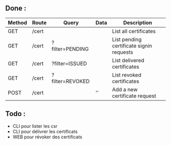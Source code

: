 ## Done :

| Method | Route | Query           | Data       | Description                              |
| ------ | ----- | --------------- | ---------- | ---------------------------------------- |
| GET    | /cert |                 |            | List all certificates                    |
| GET    | /cert | ?filter=PENDING |            | List pending certificate signin requests |
| GET    | /cert | ?filter=ISSUED  |            | List delivered certificates              |
| GET    | /cert | ?filter=REVOKED |            | List revoked certificates                |
| POST   | /cert |                 | '<base64>' | Add a new certificate request            |

## Todo :

- CLI pour lister les csr
- CLI pour délivrer les certificats
- WEB pour révoker des certificats
